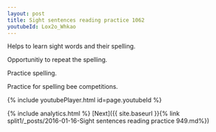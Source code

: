 ```yaml
---
layout: post
title: Sight sentences reading practice 1062
youtubeId: Lox2o_Whkao
---
```

 
 
Helps to learn sight words and their spelling.

Opportunitiy to repeat the spelling. 

Practice spelling. 
 
Practice for spelling bee competitions. 
 
{% include youtubePlayer.html id=page.youtubeId %}
 
 
{% include analytics.html %} 
[Next]({{ site.baseurl }}{% link  split1/_posts/2016-01-16-Sight sentences reading practice 949.md%})
 
